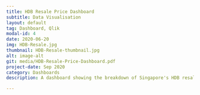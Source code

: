 ```yaml
---
title: HDB Resale Price Dashboard
subtitle: Data Visualisation
layout: default
tag: Dashboard, Qlik
modal-id: 4
date: 2020-06-20
img: HDB-Resale.jpg
thumbnail: HDB-Resale-thumbnail.jpg
alt: image-alt
git: media/HDB-Resale-Price-Dashboard.pdf
project-date: Sep 2020
category: Dashboards
description: A dashboard showing the breakdown of Singapore's HDB resale prices from 2017 to 2020 made with Qlik.

---
```


